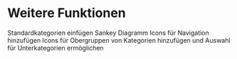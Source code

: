 # Weitere Funktionen
Standardkategorien einfügen
Sankey Diagramm
Icons für Navigation hinzufügen
Icons für Obergruppen von Kategorien hinzufügen und Auswahl für Unterkategorien ermöglichen